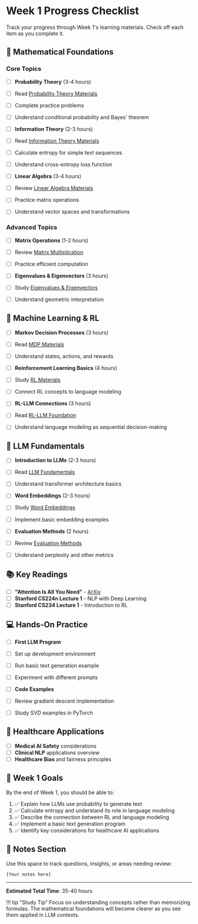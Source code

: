 # Week 1 Progress Checklist

Track your progress through Week 1's learning materials. Check off each item as you complete it.

## 📐 Mathematical Foundations

### Core Topics
- [ ] **Probability Theory** (3-4 hours)
 - [ ] Read [Probability Theory Materials](../../materials/math/probability-theory.md)
 - [ ] Complete practice problems
 - [ ] Understand conditional probability and Bayes' theorem

- [ ] **Information Theory** (2-3 hours)
 - [ ] Read [Information Theory Materials](../../materials/math/information-theory.md)
 - [ ] Calculate entropy for simple text sequences
 - [ ] Understand cross-entropy loss function

- [ ] **Linear Algebra** (3-4 hours)
 - [ ] Review [Linear Algebra Materials](../../materials/math/linear-algebra.md)
 - [ ] Practice matrix operations
 - [ ] Understand vector spaces and transformations

### Advanced Topics
- [ ] **Matrix Operations** (1-2 hours)
 - [ ] Review [Matrix Multiplication](../../materials/math/matrix-multiplication.md)
 - [ ] Practice efficient computation

- [ ] **Eigenvalues & Eigenvectors** (3 hours)
 - [ ] Study [Eigenvalues & Eigenvectors](../../materials/math/eigenvalues-eigenvectors.md)
 - [ ] Understand geometric interpretation

## 🤖 Machine Learning & RL

- [ ] **Markov Decision Processes** (3 hours)
 - [ ] Read [MDP Materials](../../materials/ml/mdp.md)
 - [ ] Understand states, actions, and rewards

- [ ] **Reinforcement Learning Basics** (4 hours)
 - [ ] Study [RL Materials](../../materials/ml/reinforcement-learning.md)
 - [ ] Connect RL concepts to language modeling

- [ ] **RL-LLM Connections** (3 hours)
 - [ ] Read [RL-LLM Foundation](../../materials/ml/rl-llm-foundation.md)
 - [ ] Understand language modeling as sequential decision-making

## 🧠 LLM Fundamentals

- [ ] **Introduction to LLMs** (2-3 hours)
 - [ ] Read [LLM Fundamentals](../../materials/llm/llm-fundamentals.md)
 - [ ] Understand transformer architecture basics

- [ ] **Word Embeddings** (2-3 hours)
 - [ ] Study [Word Embeddings](../../materials/llm/word-embeddings.md)
 - [ ] Implement basic embedding examples

- [ ] **Evaluation Methods** (2 hours)
 - [ ] Review [Evaluation Methods](../../materials/llm/evaluation.md)
 - [ ] Understand perplexity and other metrics

## 📚 Key Readings

- [ ] **"Attention Is All You Need"** - [ArXiv](https://arxiv.org/abs/1706.03762)
- [ ] **Stanford CS224n Lecture 1** - NLP with Deep Learning
- [ ] **Stanford CS234 Lecture 1** - Introduction to RL

## 💻 Hands-On Practice

- [ ] **First LLM Program**
 - [ ] Set up development environment
 - [ ] Run basic text generation example
 - [ ] Experiment with different prompts

- [ ] **Code Examples**
 - [ ] Review gradient descent implementation
 - [ ] Study SVD examples in PyTorch

## 🏥 Healthcare Applications

- [ ] **Medical AI Safety** considerations
- [ ] **Clinical NLP** applications overview
- [ ] **Healthcare Bias** and fairness principles

## 🎯 Week 1 Goals

By the end of Week 1, you should be able to:

1. ✅ Explain how LLMs use probability to generate text
2. ✅ Calculate entropy and understand its role in language modeling
3. ✅ Describe the connection between RL and language modeling
4. ✅ Implement a basic text generation program
5. ✅ Identify key considerations for healthcare AI applications

## 📝 Notes Section

Use this space to track questions, insights, or areas needing review:

```
[Your notes here]
```

---

**Estimated Total Time**: 35-40 hours

!!! tip "Study Tip"
 Focus on understanding concepts rather than memorizing formulas. The mathematical foundations will become clearer as you see them applied in LLM contexts.
